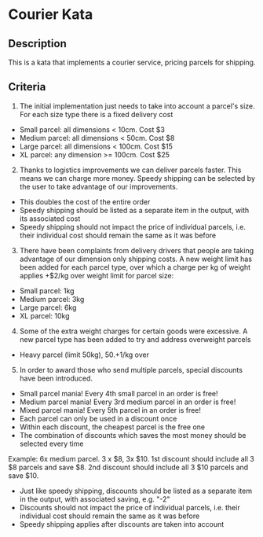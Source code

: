 # Courier Kata
## Description
This is a kata that implements a courier service, pricing parcels for shipping. 

## Criteria
1) The initial implementation just needs to take into account a parcel's size. For each size
type there is a fixed delivery cost
- Small parcel: all dimensions < 10cm. Cost $3
- Medium parcel: all dimensions < 50cm. Cost $8
- Large parcel: all dimensions < 100cm. Cost $15
- XL parcel: any dimension >= 100cm. Cost $25
2) Thanks to logistics improvements we can deliver parcels faster. This means we can
charge more money. Speedy shipping can be selected by the user to take advantage of our
improvements.
- This doubles the cost of the entire order
- Speedy shipping should be listed as a separate item in the output, with its associated
cost
- Speedy shipping should not impact the price of individual parcels, i.e. their individual
cost should remain the same as it was before
3) There have been complaints from delivery drivers that people are taking advantage of our
dimension only shipping costs. A new weight limit has been added for each parcel type, over
which a charge per kg of weight applies
+$2/kg over weight limit for parcel size:
- Small parcel: 1kg
- Medium parcel: 3kg
- Large parcel: 6kg
- XL parcel: 10kg
4) Some of the extra weight charges for certain goods were excessive. A new parcel type
has been added to try and address overweight parcels
- Heavy parcel (limit 50kg), $50. +$1/kg over
5) In order to award those who send multiple parcels, special discounts have been
introduced.
- Small parcel mania! Every 4th small parcel in an order is free!
- Medium parcel mania! Every 3rd medium parcel in an order is free!
- Mixed parcel mania! Every 5th parcel in an order is free!
- Each parcel can only be used in a discount once
- Within each discount, the cheapest parcel is the free one
- The combination of discounts which saves the most money should be selected every
time

Example:
6x medium parcel. 3 x $8, 3x $10. 1st discount should include all 3 $8 parcels and save $8.
2nd discount should include all 3 $10 parcels and save $10.
- Just like speedy shipping, discounts should be listed as a separate item in the output,
with associated saving, e.g. "-2"
- Discounts should not impact the price of individual parcels, i.e. their individual cost
should remain the same as it was before
- Speedy shipping applies after discounts are taken into account